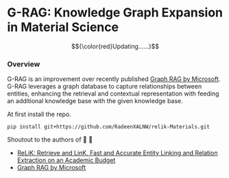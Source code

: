 # G-RAG: Knowledge Graph Expansion in Material Science
$${\color{red}Updating......}$$

### Overview
G-RAG is an improvement over recently published [Graph RAG by Microsoft](https://github.com/microsoft/graphrag). G-RAG leverages a graph database to capture relationships between entities, enhancing the retrieval and contextual representation with feeding an additional knowledge base with the given knowledge base. 

At first install the repo.
```
pip install git+https://github.com/RadeenXALNW/relik-Materials.git
```

Shoutout to the authors of :star2: :clap:
- [ReLiK: Retrieve and LinK, Fast and Accurate Entity Linking and Relation Extraction on an Academic Budget](https://arxiv.org/pdf/2408.00103)
- [Graph RAG by Microsoft](https://github.com/microsoft/graphrag)

